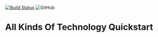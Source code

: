[![Build Status](https://www.travis-ci.com/lance940916/quickstart.svg?branch=master)](https://www.travis-ci.com/lance940916/quickstart)
![GitHub](https://img.shields.io/github/license/lance940916/quickstart)

# All Kinds Of Technology Quickstart

